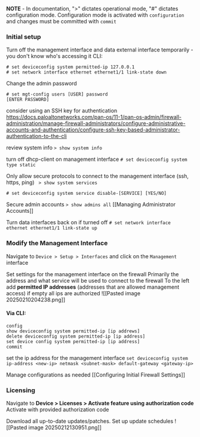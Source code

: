 **NOTE** - In documentation, ">" dictates operational mode, "#" dictates configuration mode. Configuration mode is activated with `configuration` and changes must be committed with `commit`

### Initial setup
Turn off the management interface and data external interface temporarily - you don't know who's accessing it
CLI:
```
# set deviceconfig system permitted-ip 127.0.0.1
# set network interface ethernet ethernet1/1 link-state down
```

Change the admin password
```
# set mgt-config users [USER] password 
[ENTER PASSWORD]
```
consider using an SSH key for authentication
https://docs.paloaltonetworks.com/pan-os/11-1/pan-os-admin/firewall-administration/manage-firewall-administrators/configure-administrative-accounts-and-authentication/configure-ssh-key-based-administrator-authentication-to-the-cli

review system info
`> show system info`

turn off dhcp-client on management interface
`# set deviceconfig system type static`

Only allow secure protocols to connect to the management interface (ssh, https, ping)
` > show system services`
```
# set deviceconfig system service disable-[SERVICE] [YES/NO]
```

Secure admin accounts
`> show admins all`
[[Managing Administrator Accounts]]

Turn data interfaces back on if turned off
`# set network interface ethernet ethernet1/1 link-state up`

### Modify the Management Interface
Navigate to `Device > Setup > Interfaces` and click on the `Management` interface

Set settings for the management interface on the firewall
Primarily the address and what service will be used to connect to the firewall
To the left add **permitted IP addresses** (addresses that are allowed management access)
	if empty all ips are authorized
![[Pasted image 20250210204238.png]]
#### Via CLI:
``` palo CLI
config
show deviceconfig system permitted-ip [ip addrews]
delete deviceconfig system permitted-ip [ip address]
set device config system permitted-ip [ip address]
commit
```
set the ip address for the management interface
 `set deviceconfig system ip-address <new-ip> netmask <subnet-mask> default-gateway <gateway-ip>`

Manage configurations as needed [[Configuring Initial Firewall Settings]]

### Licensing
Navigate to **Device > Licenses > Activate feature using authorization code**
Activate with provided authorization code

Download all up-to-date updates/patches. Set up update schedules
![[Pasted image 20250212130951.png]]

